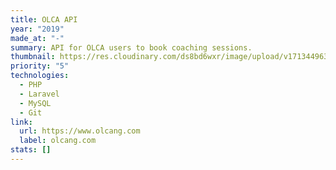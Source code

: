 ```yaml
---
title: OLCA API
year: "2019"
made_at: "-"
summary: API for OLCA users to book coaching sessions.
thumbnail: https://res.cloudinary.com/ds8bd6wxr/image/upload/v1713449636/my-portfolio/project_gtmyym.png
priority: "5"
technologies:
  - PHP
  - Laravel
  - MySQL
  - Git
link:
  url: https://www.olcang.com
  label: olcang.com
stats: []
---
```

